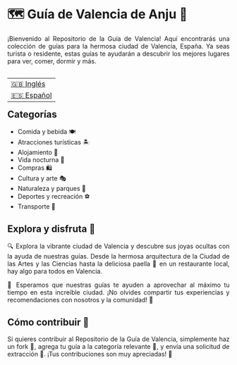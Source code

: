 <h1>🗺️ Guía de Valencia de Anju 🥘</h1>
<p align="justify">¡Bienvenido al Repositorio de la Guía de Valencia! Aquí encontrarás una colección de guías para la hermosa ciudad de Valencia, España. Ya seas turista o residente, estas guías te ayudarán a descubrir los mejores lugares para ver, comer, dormir y más.</p>

<table align="right">
 <tr><td><a href="https://github.com/anjutares/Valencia-Guide/tree/main">🇬🇧 Inglés</a></td></tr>
 <tr><td><a href="https://github.com/anjutares/Valencia-Guide/blob/main/README-es.md">🇪🇸 Español</a></td></tr>
</table>

<h2>Categorías</h2>
<ul>
  <li>Comida y bebida 🍽</li>
  <li>Atracciones turísticas 🏝</li>
  <li>Alojamiento 🏨</li>
  <li>Vida nocturna 🌃</li>
  <li>Compras 🛍</li>
  <li>Cultura y arte 🎭</li>
  <li>Naturaleza y parques 🌱</li>
  <li>Deportes y recreación ⚽</li>
  <li>Transporte 🚌</li>
</ul>

<h2>Explora y disfruta 🌇</h2>
<p align="justify">
🔍 Explora la vibrante ciudad de Valencia y descubre sus joyas ocultas con la ayuda de nuestras guías. Desde la hermosa arquitectura de la Ciudad de las Artes y las Ciencias hasta la deliciosa paella 🥘 en un restaurante local, hay algo para todos en Valencia.
</p><p align="justify">
🤗 Esperamos que nuestras guías te ayuden a aprovechar al máximo tu tiempo en esta increíble ciudad. ¡No olvides compartir tus experiencias y recomendaciones con nosotros y la comunidad! 💬
</p>

<h2>Cómo contribuir 🤝</h2>
<p align="justify">Si quieres contribuir al Repositorio de la Guía de Valencia, simplemente haz un fork 🍴, agrega tu guía a la categoría relevante 📂, y envía una solicitud de extracción 🚀. ¡Tus contribuciones son muy apreciadas! 🙏</p>
